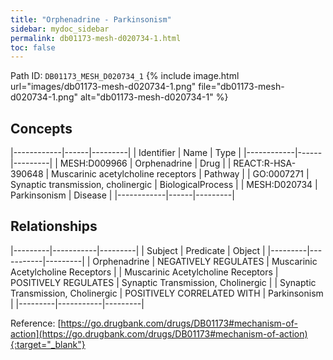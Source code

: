 ```yaml
---
title: "Orphenadrine - Parkinsonism"
sidebar: mydoc_sidebar
permalink: db01173-mesh-d020734-1.html
toc: false 
---
```



Path ID: `DB01173_MESH_D020734_1`
{% include image.html url="images/db01173-mesh-d020734-1.png" file="db01173-mesh-d020734-1.png" alt="db01173-mesh-d020734-1" %}

## Concepts

|------------|------|---------|
| Identifier | Name | Type    |
|------------|------|---------|
| MESH:D009966 | Orphenadrine | Drug |
| REACT:R-HSA-390648 | Muscarinic acetylcholine receptors | Pathway |
| GO:0007271 | Synaptic transmission, cholinergic | BiologicalProcess |
| MESH:D020734 | Parkinsonism | Disease |
|------------|------|---------|

## Relationships

|---------|-----------|---------|
| Subject | Predicate | Object  |
|---------|-----------|---------|
| Orphenadrine | NEGATIVELY REGULATES | Muscarinic Acetylcholine Receptors |
| Muscarinic Acetylcholine Receptors | POSITIVELY REGULATES | Synaptic Transmission, Cholinergic |
| Synaptic Transmission, Cholinergic | POSITIVELY CORRELATED WITH | Parkinsonism |
|---------|-----------|---------|

Reference: [https://go.drugbank.com/drugs/DB01173#mechanism-of-action](https://go.drugbank.com/drugs/DB01173#mechanism-of-action){:target="_blank"}
